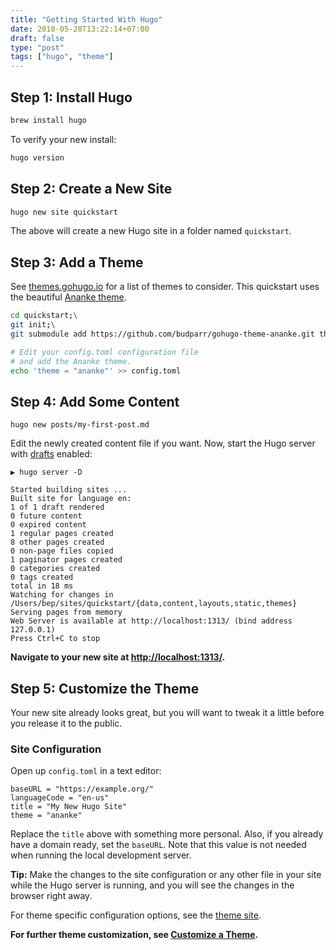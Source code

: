 ```yaml
---
title: "Getting Started With Hugo"
date: 2018-05-28T13:22:14+07:00
draft: false
type: "post"
tags: ["hugo", "theme"]
---
```


## Step 1: Install Hugo

```bash
brew install hugo
```

To verify your new install:

```bash
hugo version
```


## Step 2: Create a New Site

```bash
hugo new site quickstart
```

The above will create a new Hugo site in a folder named `quickstart`.


## Step 3: Add a Theme

See [themes.gohugo.io](https://themes.gohugo.io/) for a list of themes to consider. This quickstart uses the beautiful [Ananke theme](https://themes.gohugo.io/gohugo-theme-ananke/).

```bash
cd quickstart;\
git init;\
git submodule add https://github.com/budparr/gohugo-theme-ananke.git themes/ananke;\

# Edit your config.toml configuration file
# and add the Ananke theme.
echo 'theme = "ananke"' >> config.toml
```


## Step 4: Add Some Content

```
hugo new posts/my-first-post.md
```


Edit the newly created content file if you want. Now, start the Hugo server with [drafts](/getting-started/usage/#draft-future-and-expired-content) enabled:

```
▶ hugo server -D

Started building sites ...
Built site for language en:
1 of 1 draft rendered
0 future content
0 expired content
1 regular pages created
8 other pages created
0 non-page files copied
1 paginator pages created
0 categories created
0 tags created
total in 18 ms
Watching for changes in /Users/bep/sites/quickstart/{data,content,layouts,static,themes}
Serving pages from memory
Web Server is available at http://localhost:1313/ (bind address 127.0.0.1)
Press Ctrl+C to stop
```


**Navigate to your new site at [http://localhost:1313/](http://localhost:1313/).**



## Step 5: Customize the Theme

Your new site already looks great, but you will want to tweak it a little before you release it to the public.

### Site Configuration

Open up `config.toml` in a text editor:

```
baseURL = "https://example.org/"
languageCode = "en-us"
title = "My New Hugo Site"
theme = "ananke"
```

Replace the `title` above with something more personal. Also, if you already have a domain ready, set the `baseURL`. Note that this value is not needed when running the local development server. 

**Tip:** Make the changes to the site configuration or any other file in your site while the Hugo server is running, and you will see the changes in the browser right away.


For theme specific configuration options, see the [theme site](https://github.com/budparr/gohugo-theme-ananke).

**For further theme customization, see [Customize a Theme](/themes/customizing/).**
